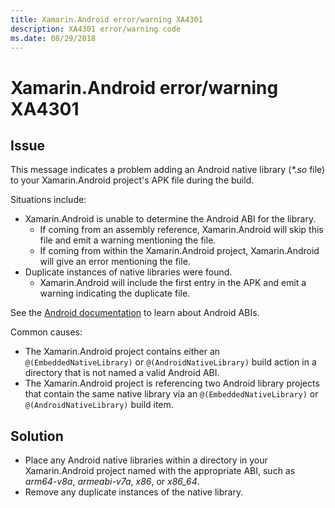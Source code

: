 ```yaml
---
title: Xamarin.Android error/warning XA4301
description: XA4301 error/warning code
ms.date: 08/29/2018
---
```

# Xamarin.Android error/warning XA4301

## Issue

This message indicates a problem adding an Android native library (*\*.so* file)
to your Xamarin.Android project's APK file during the build.

Situations include:

  - Xamarin.Android is unable to determine the Android ABI for the library.
      - If coming from an assembly reference, Xamarin.Android will skip this
        file and emit a warning mentioning the file.
      - If coming from within the Xamarin.Android project, Xamarin.Android will
        give an error mentioning the file.
  - Duplicate instances of native libraries were found.
      - Xamarin.Android will include the first entry in the APK and emit a
        warning indicating the duplicate file.

See the [Android documentation][abi-docs] to learn about Android ABIs.

[abi-docs]: https://developer.android.com/ndk/guides/abis

Common causes:

  - The Xamarin.Android project contains either an `@(EmbeddedNativeLibrary)`
    or `@(AndroidNativeLibrary)` build action in a directory that is not named
    a valid Android ABI.
  - The Xamarin.Android project is referencing two Android library projects
    that contain the same native library via an `@(EmbeddedNativeLibrary)` or
    `@(AndroidNativeLibrary)` build item.

## Solution

  - Place any Android native libraries within a directory in your
    Xamarin.Android project named with the appropriate ABI, such as
    *arm64-v8a*, *armeabi-v7a*, *x86*, or *x86_64*.
  - Remove any duplicate instances of the native library.
